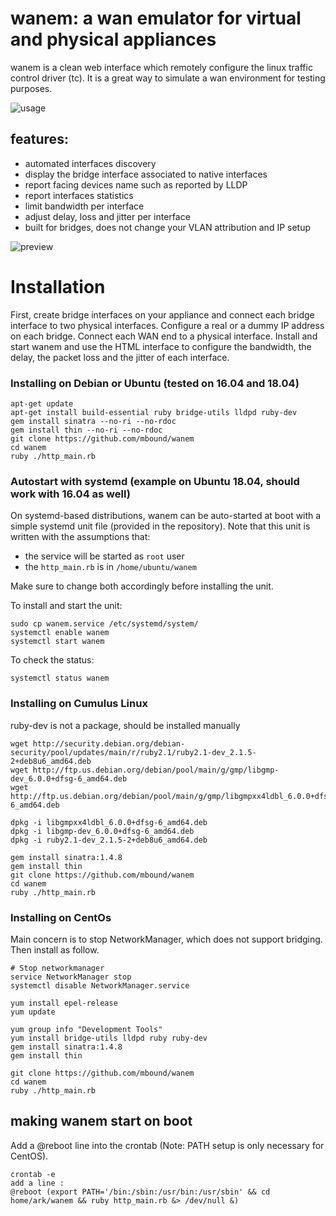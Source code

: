 # wanem: a wan emulator for virtual and physical appliances

wanem is a clean web interface which remotely configure the linux traffic control driver (tc). It is a great way to simulate a wan environment for testing purposes.

![usage](wanem_usage.png)


## features: 
* automated interfaces discovery
* display the bridge interface associated to native interfaces
* report facing devices name such as reported by LLDP
* report interfaces statistics
* limit bandwidth per interface
* adjust delay, loss and jitter per interface
* built for bridges, does not change your VLAN attribution and IP setup

![preview](wanem_preview.png)


# Installation

First, create bridge interfaces on your appliance and connect each bridge interface to two physical interfaces. Configure a real or a dummy IP address on each bridge.
Connect each WAN end to a physical interface.
Install and start wanem and use the HTML interface to configure the bandwidth, the delay, the packet loss and the jitter of each interface.

### Installing on Debian or Ubuntu (tested on 16.04 and 18.04)

```
apt-get update
apt-get install build-essential ruby bridge-utils lldpd ruby-dev
gem install sinatra --no-ri --no-rdoc
gem install thin --no-ri --no-rdoc
git clone https://github.com/mbound/wanem
cd wanem
ruby ./http_main.rb
```

### Autostart with systemd (example on Ubuntu 18.04, should work with 16.04 as well)

On systemd-based distributions, wanem can be auto-started at boot with a simple systemd unit file (provided in the repository).
Note that this unit is written with the assumptions that:
 - the service will be started as `root` user
 - the `http_main.rb` is in `/home/ubuntu/wanem` 

Make sure to change both accordingly before installing the unit.

To install and start the unit:
```
sudo cp wanem.service /etc/systemd/system/
systemctl enable wanem
systemctl start wanem
```
To check the status:
```
systemctl status wanem
```


### Installing on Cumulus Linux
ruby-dev is not a package, should be installed manually

```
wget http://security.debian.org/debian-security/pool/updates/main/r/ruby2.1/ruby2.1-dev_2.1.5-2+deb8u6_amd64.deb
wget http://ftp.us.debian.org/debian/pool/main/g/gmp/libgmp-dev_6.0.0+dfsg-6_amd64.deb
wget http://ftp.us.debian.org/debian/pool/main/g/gmp/libgmpxx4ldbl_6.0.0+dfsg-6_amd64.deb

dpkg -i libgmpxx4ldbl_6.0.0+dfsg-6_amd64.deb
dpkg -i libgmp-dev_6.0.0+dfsg-6_amd64.deb
dpkg -i ruby2.1-dev_2.1.5-2+deb8u6_amd64.deb

gem install sinatra:1.4.8
gem install thin
git clone https://github.com/mbound/wanem
cd wanem
ruby ./http_main.rb
```


### Installing on CentOs

Main concern is to stop NetworkManager, which does not support bridging.  Then install as follow.

```
# Stop networkmanager
service NetworkManager stop
systemctl disable NetworkManager.service

yum install epel-release
yum update

yum group info "Development Tools"
yum install bridge-utils lldpd ruby ruby-dev
gem install sinatra:1.4.8
gem install thin

git clone https://github.com/mbound/wanem
cd wanem
ruby ./http_main.rb
```

## making wanem start on boot
Add a @reboot line into the crontab
(Note: PATH setup is only necessary for CentOS).

```
crontab -e
add a line : 
@reboot (export PATH='/bin:/sbin:/usr/bin:/usr/sbin' && cd home/ark/wanem && ruby http_main.rb &> /dev/null &)
```
